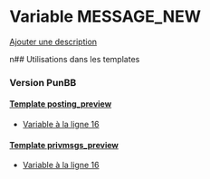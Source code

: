 # Variable MESSAGE_NEW
[Ajouter une description](https://fa-tvars.appspot.com/MESSAGE_NEW)

n## Utilisations dans les templates

### Version PunBB

#### [Template posting_preview](punbb/posting_preview.md)
* [Variable à la ligne 16](../punbb/posting_preview.tpl#L16)

#### [Template privmsgs_preview](punbb/privmsgs_preview.md)
* [Variable à la ligne 16](../punbb/privmsgs_preview.tpl#L16)